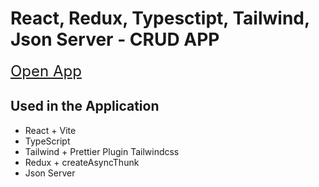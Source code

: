# React, Redux, Typesctipt, Tailwind, Json Server - CRUD APP

<font size='5'>[Open App](https://redux-typescript-crud.vercel.app/ "React, Redux, Typesctipt, Tailwind, Json Server - CRUD APP")</font> 

## Used in the Application
* React + Vite
* TypeScript
* Tailwind + Prettier Plugin Tailwindcss
* Redux + createAsyncThunk
* Json Server
